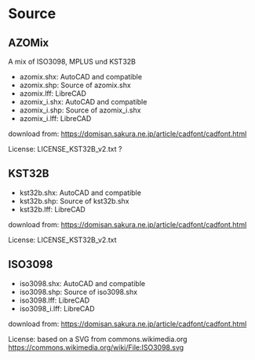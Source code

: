 # Source

## AZOMix

A mix of ISO3098, MPLUS und KST32B

- azomix.shx: AutoCAD and compatible
- azomix.shp: Source of azomix.shx
- azomix.lff: LibreCAD
- azomix_i.shx: AutoCAD and compatible
- azomix_i.shp: Source of azomix_i.shx
- azomix_i.lff: LibreCAD

download from: https://domisan.sakura.ne.jp/article/cadfont/cadfont.html
 
License: LICENSE_KST32B_v2.txt ?

## KST32B

- kst32b.shx: AutoCAD and compatible
- kst32b.shp: Source of kst32b.shx
- kst32b.lff: LibreCAD

download from: https://domisan.sakura.ne.jp/article/cadfont/cadfont.html
 
License: LICENSE_KST32B_v2.txt

## ISO3098

- iso3098.shx: AutoCAD and compatible
- iso3098.shp: Source of iso3098.shx
- iso3098.lff: LibreCAD
- iso3098_i.lff: LibreCAD

download from: https://domisan.sakura.ne.jp/article/cadfont/cadfont.html
 
License: based on a SVG from commons.wikimedia.org
https://commons.wikimedia.org/wiki/File:ISO3098.svg
